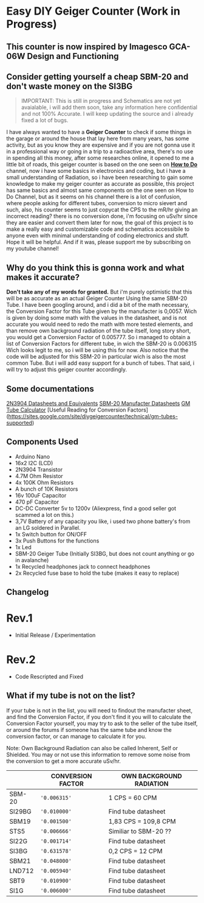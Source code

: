 # Easy DIY Geiger Counter (Work in Progress) 

## This counter is now inspired by Imagesco GCA-06W Design and Functioning

## Consider getting yourself a cheap SBM-20 and don't waste money on the SI3BG

> IMPORTANT: This is still in progress and Schematics are not yet avaialable, i will add them soon, take any information here confidential and not 100% Accurate. I will keep updating the source and i already fixed a lot of bugs.

I have always wanted to have a **Geiger Counter** to check if some things in the garage or around the house that lay here from many years, has some activity, but as you know they are expensive and if you are not gonna use it in a professional way or going in a trip to a radioactive area, there's no use in spending all this money, after some researches online, it opened to me a little bit of roads, this geiger counter is based on the one seen on [**How to Do**](https://www.youtube.com/channel/UCLiMtiFkJY6VrFH7K7Yobhw) channel, now i have some basics in electronics and coding, but i have a small understanding of Radiation, so i have been researching to gain some knowledge to make my geiger counter as accurate as possible, this project has same basics and almost same components on the one seen on How to Do Channel, but as it seems on his channel there is a lot of confusion, where people asking for different tubes, conversion to micro sievert and such, also, his counter seems to just copycat the CPS to the mR/hr giving an incorrect reading? there is no conversion done, i'm focusing on uSv/hr since they are easier and convert them later for now, the goal of this project is to make a really easy and customizable code and schematics accessibile to anyone even with minimal understanding of coding electronics and stuff. Hope it will be helpful.
And if it was, please support me by subscribing on my youtube channel!

## Why do you think this is gonna work and what makes it accurate?

**Don't take any of my words for granted.** 
But i'm purely optimistic that this will be as accurate as an actual Geiger Counter Using the same SBM-20 Tube.
I have been googling around, and i did a bit of the math necessary, the Conversion Factor for this Tube given by the manufacter is 0,0057. Wich is given by doing some math with the values in the datasheet, and is not accurate you would need to redo the math with more tested elements, and than remove own background radiation of the tube itself, long story short, you would get a Conversion Factor of 0.005777.
So i managed to obtain a list of Conversion Factors for different tube, in wich the SBM-20 is 0.006315
Wich looks legit to me, so i will be using this for now. 
Also notice that the code will be adjusted for this SBM-20 in particular wich is also the most common Tube.
But i will add easy support for a bunch of tubes.
That said, i will try to adjust this geiger counter accordingly.

## Some documentations

[2N3904 Datasheets and Equivalents](https://components101.com/2n3904-pinout-datasheet)
[SBM-20 Manufacter Datasheets](http://www.gstube.com/data/2398/)
[GM Tube Calculator](https://andkom.github.io/gmcalc/)
[Useful Reading for Conversion Factors] (https://sites.google.com/site/diygeigercounter/technical/gm-tubes-supported)

## Components Used

 - Arduino Nano
 - 16x2 I2C (LCD)
 - 2N3904 Transistor
 - 4.7M Ohm Resistor
 - 4x 100K Ohm Resistors
 - A bunch of 10K Resistors
 - 16v 100uF Capacitor
 - 470 pF Capacitor
 - DC-DC Converter 5v to 1200v (Aliexpress, find a good seller got scammed a lot on this.)
 - 3,7V Battery of any capacity you like, i used two phone battery's from an LG soldered in Parallel.
 - 1x Switch button for ON/OFF
 - 3x Push Buttons for the functions
 - 1x Led
 - SBM-20 Geiger Tube (Initially SI3BG, but does not count anything or go in avalanche)
 - 1x Recycled headphones jack to connect headphones
 - 2x Recycled fuse base to hold the tube (makes it easy to replace)
 
 ## Changelog
  # Rev.1
  - Initial Release / Experimentation
  
  # Rev.2
  - Code Rescripted and Fixed


## What if my tube is not on the list?

If your tube is not in the list, you will need to findout the manufacter sheet, and find the Conversion Factor, if you don't find it you will to calculate the Conversion Factor yourself, you may try to ask to the seller of the tube itself, or around the forums if someone has the same tube and know the conversion factor, or can manage to calculate it for you.

Note: Own Background Radiation can also be called Inherent, Self or Shielded.
You may or not use this information to remove some noise from the conversion to get a more accurate uSv/hr.

|                |CONVERSION FACTOR              |OWN BACKGROUND RADIATION     |
|----------------|-------------------------------|-----------------------------|
|SBM-20          |`'0.006315'`                   | 1 CPS = 60 CPM              |
|SI29BG          |`'0.010000'`                   | Find tube datasheet         |
|SBM19           |`'0.001500'`                   | 1,83 CPS = 109,8 CPM        |
|STS5            |`'0.006666'`                   | Similiar to SBM-20 ??       |
|SI22G           |`'0.001714'`                   | Find tube datasheet         |
|SI3BG           |`'0.631578'`                   | 0,2 CPS = 12 CPM            |
|SBM21           |`'0.048000'`                   | Find tube datasheet         |
|LND712          |`'0.005940'`                   | Find tube datasheet         |
|SBT9            |`'0.010900'`                   | Find tube datasheet         |
|SI1G            |`'0.006000'`                   | Find tube datasheet         |
